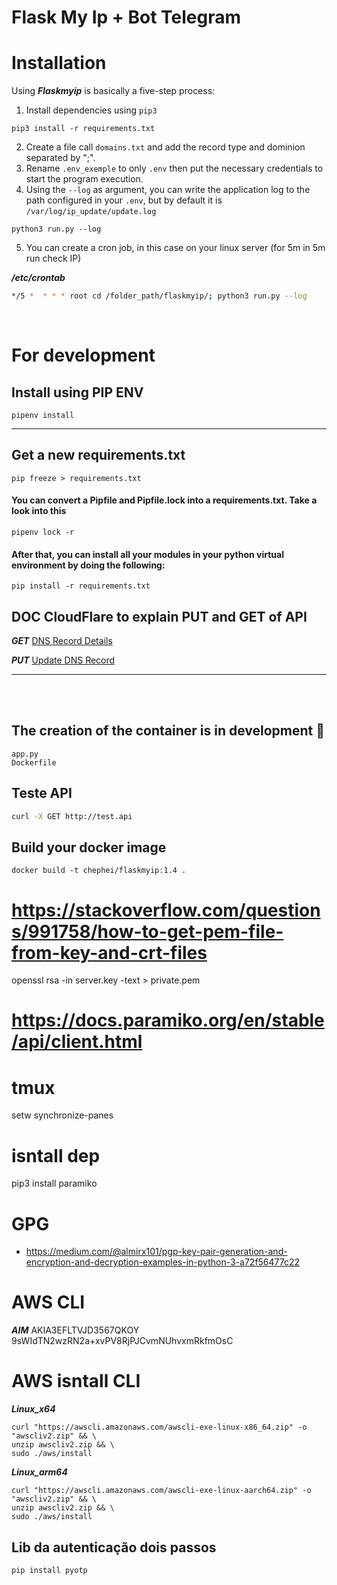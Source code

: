 # Flask My Ip + Bot Telegram
# Installation

Using ***Flaskmyip*** is basically a five-step process:
1. Install dependencies using `pip3`
```
pip3 install -r requirements.txt
```
2. Create a file call `domains.txt` and add the record type and dominion separated by ";".
3. Rename `.env_exemple` to only `.env` then put the necessary credentials to start the program execution.
4. Using the ```--log``` as argument, you can write the application log to the path configured in your `.env`, but by default it is `/var/log/ip_update/update.log`

```
python3 run.py --log
```
5. You can create a cron job, in this case on your linux server (for 5m in 5m run check IP)

***/etc/crontab***
```bash
*/5 *  * * * root cd /folder_path/flaskmyip/; python3 run.py --log
```
<br/>

# For development
## Install using PIP ENV
```
pipenv install
```
<hr/>

## Get a new requirements.txt
```
pip freeze > requirements.txt
```

#### You can convert a Pipfile and Pipfile.lock into a requirements.txt. Take a look into this
```
pipenv lock -r
```
#### After that, you can install all your modules in your python virtual environment by doing the following:
```
pip install -r requirements.txt
```


## DOC CloudFlare to explain PUT and GET of API
***GET***
<a href="https://api.cloudflare.com/#dns-records-for-a-zone-dns-record-details">
DNS Record Details
</a>

***PUT***
<a href="https://api.cloudflare.com/#dns-records-for-a-zone-update-dns-record">
Update DNS Record
</a> 

<hr/>
<br/>
<br/>

## The creation of the container is in development :raised_back_of_hand:
```
app.py
Dockerfile
```

## Teste API
```bash
curl -X GET http://test.api
```

## Build your docker image
```docker
docker build -t chephei/flaskmyip:1.4 .
```




# https://stackoverflow.com/questions/991758/how-to-get-pem-file-from-key-and-crt-files
openssl rsa -in server.key -text > private.pem
# https://docs.paramiko.org/en/stable/api/client.html

# tmux 
setw synchronize-panes


# isntall dep
pip3 install paramiko


# GPG
- https://medium.com/@almirx101/pgp-key-pair-generation-and-encryption-and-decryption-examples-in-python-3-a72f56477c22


# AWS CLI
***AIM***
AKIA3EFLTVJD3567QKOY
9sWIdTN2wzRN2a+xvPV8RjPJCvmNUhvxmRkfmOsC


# AWS isntall CLI
***Linux_x64***
```
curl "https://awscli.amazonaws.com/awscli-exe-linux-x86_64.zip" -o "awscliv2.zip" && \
unzip awscliv2.zip && \
sudo ./aws/install
```

***Linux_arm64***
```
curl "https://awscli.amazonaws.com/awscli-exe-linux-aarch64.zip" -o "awscliv2.zip" && \
unzip awscliv2.zip && \
sudo ./aws/install
```

## Lib da autenticação dois passos
```
pip install pyotp
```
